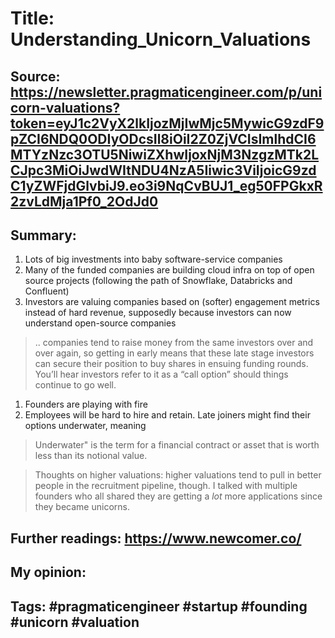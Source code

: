 # Title: Understanding_Unicorn_Valuations
## Source: https://newsletter.pragmaticengineer.com/p/unicorn-valuations?token=eyJ1c2VyX2lkIjozMjIwMjc5MywicG9zdF9pZCI6NDQ0ODIyODcsIl8iOiI2Z0ZjVCIsImlhdCI6MTYzNzc3OTU5NiwiZXhwIjoxNjM3NzgzMTk2LCJpc3MiOiJwdWItNDU4NzA5Iiwic3ViIjoicG9zdC1yZWFjdGlvbiJ9.eo3i9NqCvBUJ1_eg50FPGkxR2zvLdMja1Pf0_2OdJd0 
## Summary: 

1. Lots of big investments into baby software-service companies
1. Many of the funded companies are building cloud infra on top of open source projects (following the path of Snowflake, Databricks and Confluent)
1. Investors are valuing companies based on (softer) engagement metrics instead of hard revenue, supposedly because investors can now understand open-source companies
> .. companies tend to raise money from the same investors over and over again, so getting in early means that these late stage investors can secure their position to buy shares in ensuing funding rounds. You’ll hear investors refer to it as a “call option” should things continue to go well.

1. Founders are playing with fire
1. Employees will be hard to hire and retain. Late joiners might find their options underwater, meaning 
> Underwater" is the term for a financial contract or asset that is worth less than its notional value.

> Thoughts on higher valuations: higher valuations tend to pull in better people in the recruitment pipeline, though. I talked with multiple founders who all shared they are getting a *lot* more applications since they became unicorns.

## Further readings: https://www.newcomer.co/
## My opinion: 
## Tags: #pragmaticengineer #startup #founding #unicorn #valuation

